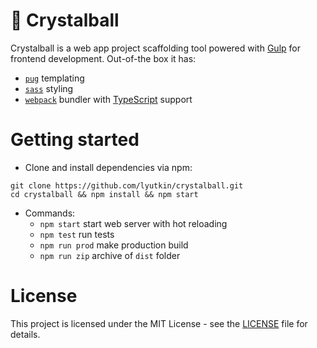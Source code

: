 # 🔮 Crystalball

Crystalball is a web app project scaffolding tool powered with [Gulp](https://gulpjs.com) for frontend development. Out-of-the box it has:

- [`pug`](https://pugjs.org/api/getting-started.html) templating
- [`sass`](https://sass-lang.com/) styling
- [`webpack`](https://webpack.js.org/) bundler with [TypeScript](https://www.typescriptlang.org/) support

# Getting started
- Clone and install dependencies via npm:
```
git clone https://github.com/lyutkin/crystalball.git
cd crystalball && npm install && npm start
```

- Commands:
	- `npm start` start web server with hot reloading
	- `npm test` run tests
	- `npm run prod` make production build
	- `npm run zip` archive of `dist` folder

# License

This project is licensed under the MIT License - see the [LICENSE](LICENSE) file for details.
